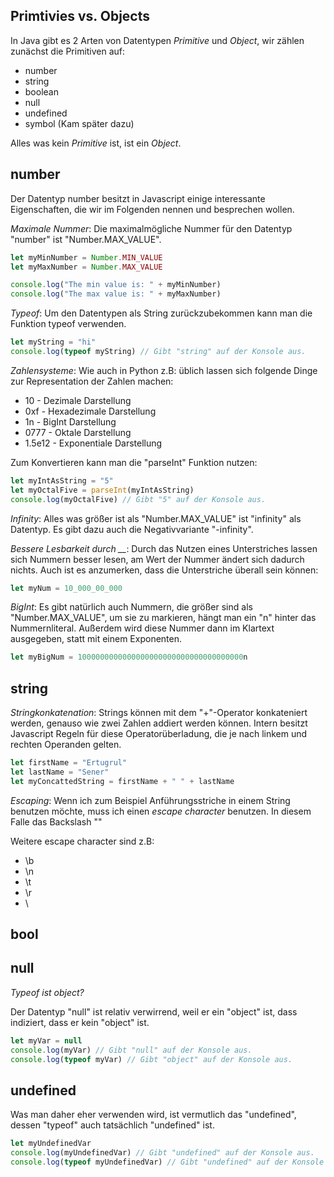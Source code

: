 ## Primtivies vs. Objects
In Java gibt es 2 Arten von Datentypen *Primitive* und *Object*, wir zählen zunächst die Primitiven auf:
- number
- string
- boolean
- null
- undefined
- symbol (Kam später dazu)

Alles was kein *Primitive* ist, ist ein *Object*.

## number
Der Datentyp number besitzt in Javascript einige interessante Eigenschaften, die wir im Folgenden nennen und besprechen wollen.

*Maximale Nummer*:
Die maximalmögliche Nummer für den Datentyp "number" ist "Number.MAX_VALUE".

```Javascript
let myMinNumber = Number.MIN_VALUE
let myMaxNumber = Number.MAX_VALUE

console.log("The min value is: " + myMinNumber)
console.log("The max value is: " + myMaxNumber)
```

*Typeof*:
Um den Datentypen als String zurückzubekommen kann man die Funktion typeof verwenden.

```Javascript
let myString = "hi"
console.log(typeof myString) // Gibt "string" auf der Konsole aus.
```

*Zahlensysteme*:
Wie auch in Python z.B: üblich lassen sich folgende Dinge zur Representation der Zahlen machen:

- 10 - Dezimale Darstellung
- 0xf - Hexadezimale Darstellung
- 1n - BigInt Darstellung
- 0777 - Oktale Darstellung
- 1.5e12 - Exponentiale Darstellung

Zum Konvertieren kann man die "parseInt" Funktion nutzen:

```Javascript
let myIntAsString = "5"
let myOctalFive = parseInt(myIntAsString)
console.log(myOctalFive) // Gibt "5" auf der Konsole aus.
```

*Infinity*:
Alles was größer ist als "Number.MAX_VALUE" ist "infinity" als Datentyp. Es gibt dazu auch die Negativvariante "-infinity".

*Bessere Lesbarkeit durch \__*:
Durch das Nutzen eines Unterstriches lassen sich Nummern besser lesen, am Wert der Nummer ändert sich dadurch nichts. Auch ist es anzumerken, dass die Unterstriche überall sein können:

```Javascript
let myNum = 10_000_00_000
```

*BigInt*:
Es gibt natürlich auch Nummern, die größer sind als "Number.MAX_VALUE", um sie zu markieren, hängt man ein "n" hinter das Nummernliteral. Außerdem wird diese Nummer dann im Klartext ausgegeben, statt mit einem Exponenten.

```Javascript
let myBigNum = 1000000000000000000000000000000000000n
```

## string
*Stringkonkatenation*:
Strings können mit dem "+"-Operator konkateniert werden, genauso wie zwei Zahlen addiert werden können. Intern besitzt Javascript Regeln für diese Operatorüberladung, die je nach linkem und rechten Operanden gelten.

```Javascript
let firstName = "Ertugrul"
let lastName = "Sener"
let myConcattedString = firstName + " " + lastName
```

*Escaping*:
Wenn ich zum Beispiel Anführungsstriche in einem String benutzen möchte, muss ich einen *escape character* benutzen. In diesem Falle das Backslash "\"

Weitere escape character sind z.B:
- \\b
- \\n
- \\t
- \\r
- \\

## bool

## null
*Typeof ist object?*

Der Datentyp "null" ist relativ verwirrend, weil er ein "object" ist, dass indiziert, dass er kein "object" ist.

```Javascript
let myVar = null
console.log(myVar) // Gibt "null" auf der Konsole aus.
console.log(typeof myVar) // Gibt "object" auf der Konsole aus.
```

## undefined
Was man daher eher verwenden wird, ist vermutlich das "undefined", dessen "typeof" auch tatsächlich "undefined" ist.

```Javascript
let myUndefinedVar
console.log(myUndefinedVar) // Gibt "undefined" auf der Konsole aus.
console.log(typeof myUndefinedVar) // Gibt "undefined" auf der Konsole aus.
```